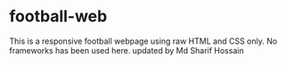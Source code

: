 # football-web

This is a responsive football webpage using raw HTML and CSS only. No frameworks has been used here.
updated by Md Sharif Hossain
